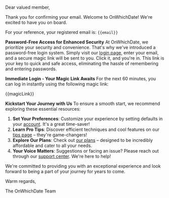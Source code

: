 Dear valued member,

Thank you for confirming your email. Welcome to OnWhichDate! We're excited to have you on board. 

For your reference, your registered email is: `{{email}}`

**Password-Free Access for Enhanced Security**
At OnWhichDate, we prioritize your security and convenience. That's why we've introduced a password-free login system. Simply visit our [login page](https://onwhichdate.com/login), enter your email, and a secure magic link will be sent to you. Click it, and you're in. This link is your key to quick and safe access, eliminating the hassle of remembering and entering passwords.

**Immediate Login - Your Magic Link Awaits**
For the next 60 minutes, you can log in instantly using the following magic link:

{{magicLink}}

**Kickstart Your Journey with Us**
To ensure a smooth start, we recommend exploring these essential resources:

1. **Set Your Preferences**: Customize your experience by setting defaults in your [account](https://onwhichdate.com/account). It's a great time-saver!
2. **Learn Pro Tips**: Discover efficient techniques and cool features on our [tips page](https://onwhichdate.com/tips) – they're game-changers!
3. **Explore Our Plans**: Check out [our plans](https://onwhichdate.com/plans) – designed to be incredibly affordable and cater to all your needs.
4. **Your Voice Matters**: Suggestions or facing an issue? Please reach out through our [support center](https://onwhichdate.com/support). We're here to help!

We're committed to providing you with an exceptional experience and look forward to being a part of your journey for years to come.

Warm regards,

The OnWhichDate Team

